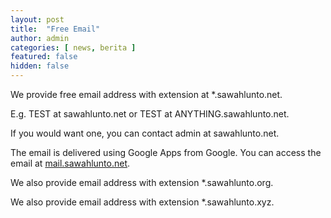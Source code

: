 ```yaml
---
layout: post
title:  "Free Email"
author: admin
categories: [ news, berita ]
featured: false
hidden: false
---
```


We provide free email address with extension at *.sawahlunto.net.

E.g. TEST at sawahlunto.net or TEST at ANYTHING.sawahlunto.net.

If you would want one, you can contact admin at sawahlunto.net.

The email is delivered using Google Apps from Google. You can access the email at [mail.sawahlunto.net](//mail.sawahlunto.net).

We also provide email address with extension *.sawahlunto.org.

We also provide email address with extension *.sawahlunto.xyz.
